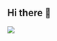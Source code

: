 ## Hi there 👋

![](https://github-readme-stats.vercel.app/api?username=tec-pHHHHHH&show_icons=ture&theme=transparent)
